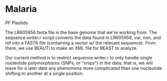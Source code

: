 # Malaria
PF Plastids

The LR605956.fasta file is the base genome that we're working from.
The sequence.writer.r script converts the data found in LR605956, var, non, and ref into a FASTA file (containing a vector w/ the relevant sequence). From there, we use BEAUTi to make an XML file for BEAST to analyze.

Our current method is to restrict sequence.writer.r to only handle single nucleotide polymorphisms (SNPs, or "snips") in the data; that is, we will leave for a later date any phenomena more complicated than one nucleotide shifting to another at a single position.
